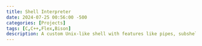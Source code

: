 ```yaml
---
title: Shell Interpreter
date: 2024-07-25 00:56:00 -500
categories: [Projects]
tags: [C,C++,Flex,Bison]
description: A custom Unix-like shell with features like pipes, subshells, and more.
---
```



